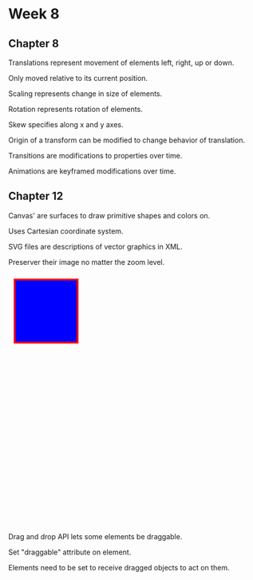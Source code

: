 # Week 8

## Chapter 8

Translations represent movement of elements left, right, up or down. 

Only moved relative to its current position.

Scaling represents change in size of elements.

Rotation represents rotation of elements.

Skew specifies along x and y axes.

Origin of a transform can be modified to change behavior of translation.

Transitions are modifications to properties over time.

Animations are keyframed modifications over time.

## Chapter 12

Canvas' are surfaces to draw primitive shapes and colors on.

Uses Cartesian coordinate system.

SVG files are descriptions of vector graphics in XML.

Preserver their image no matter the zoom level.

<svg xmlns="http://www.w3.org/2000/svg" viewbox="0 0 400 400">  
    <desc>Drawing a rectangle</desc> 
    <rect x="10" y="10" width="100" height="100" fill="blue" stroke="red" stroke-width="3"  />
</svg>



Drag and drop API lets some elements be draggable.

Set "draggable" attribute on element.

Elements need to be set to receive dragged objects to act on them.

